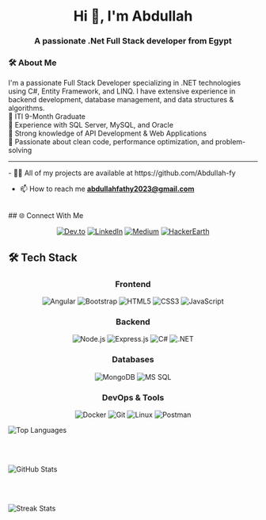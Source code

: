 <h1 align="center">Hi 👋, I'm Abdullah</h1>
<h3 align="center">A passionate .Net Full Stack developer from Egypt</h3>

<h3>🛠 About Me</h3>
I'm a passionate Full Stack Developer specializing in .NET technologies using C#, Entity Framework, and LINQ. I have extensive experience in backend development, database management, and data structures & algorithms.
<br>
🔹 ITI 9-Month Graduate<br>
🔹 Experience with SQL Server, MySQL, and Oracle<br>
🔹 Strong knowledge of API Development & Web Applications<br>
🔹 Passionate about clean code, performance optimization, and problem-solving<br>

<hr>
- 👨‍💻 All of my projects are available at https://github.com/Abdullah-fy

- 📫 How to reach me **abdullahfathy2023@gmail.com**
<br>
## 🌐 Connect With Me

<div align="center">

[![Dev.to](https://img.shields.io/badge/dev.to-0A0A0A?style=for-the-badge&logo=dev.to&logoColor=white)](https://dev.to/abdullah-fy)
[![LinkedIn](https://img.shields.io/badge/LinkedIn-0077B5?style=for-the-badge&logo=linkedin&logoColor=white)](https://www.linkedin.com/in/abdullahfathy2023/)
[![Medium](https://img.shields.io/badge/Medium-12100E?style=for-the-badge&logo=medium&logoColor=white)](https://medium.com/@abdullah_fathy)
[![HackerEarth](https://img.shields.io/badge/HackerEarth-2C3454?style=for-the-badge&logo=HackerEarth&logoColor=white)](https://www.hackerearth.com/@abdullahfathy201)

</div>

## 🛠️ Tech Stack

<div align="center">

### Frontend
![Angular](https://img.shields.io/badge/Angular-DD0031?style=for-the-badge&logo=angular&logoColor=white)
![Bootstrap](https://img.shields.io/badge/Bootstrap-563D7C?style=for-the-badge&logo=bootstrap&logoColor=white)
![HTML5](https://img.shields.io/badge/HTML5-E34F26?style=for-the-badge&logo=html5&logoColor=white)
![CSS3](https://img.shields.io/badge/CSS3-1572B6?style=for-the-badge&logo=css3&logoColor=white)
![JavaScript](https://img.shields.io/badge/JavaScript-F7DF1E?style=for-the-badge&logo=javascript&logoColor=black)

### Backend
![Node.js](https://img.shields.io/badge/Node.js-339933?style=for-the-badge&logo=nodedotjs&logoColor=white)
![Express.js](https://img.shields.io/badge/Express.js-000000?style=for-the-badge&logo=express&logoColor=white)
![C#](https://img.shields.io/badge/C%23-239120?style=for-the-badge&logo=c-sharp&logoColor=white)
![.NET](https://img.shields.io/badge/.NET-512BD4?style=for-the-badge&logo=dotnet&logoColor=white)

### Databases
![MongoDB](https://img.shields.io/badge/MongoDB-47A248?style=for-the-badge&logo=mongodb&logoColor=white)
![MS SQL](https://img.shields.io/badge/Microsoft%20SQL%20Server-CC2927?style=for-the-badge&logo=microsoft-sql-server&logoColor=white)

### DevOps & Tools
![Docker](https://img.shields.io/badge/Docker-2496ED?style=for-the-badge&logo=docker&logoColor=white)
![Git](https://img.shields.io/badge/Git-F05032?style=for-the-badge&logo=git&logoColor=white)
![Linux](https://img.shields.io/badge/Linux-FCC624?style=for-the-badge&logo=linux&logoColor=black)
![Postman](https://img.shields.io/badge/Postman-FF6C37?style=for-the-badge&logo=postman&logoColor=white)

</div>
  
  <!-- Most Used Languages -->
  <img align="center" src="https://github-readme-stats.vercel.app/api/top-langs/?username=abdullah-fy&layout=compact&theme=radical&hide_border=true&langs_count=8" alt="Top Languages" />
  
  <br/><br/>
  
  <!-- GitHub Stats -->
  <img align="center" src="https://github-readme-stats.vercel.app/api?username=abdullah-fy&show_icons=true&theme=radical&hide_border=true&include_all_commits=true&count_private=true" alt="GitHub Stats" />
  
  <br/><br/>
  
  <!-- Streak Stats -->
  <img align="center" src="https://github-readme-streak-stats.herokuapp.com/?user=abdullah-fy&theme=radical&hide_border=true&date_format=M%20j%5B%2C%20Y%5D" alt="Streak Stats" />
  
</div>

